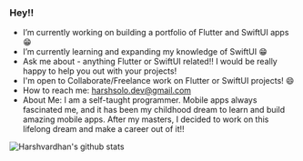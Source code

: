 ### Hey!!

<!--
**harshbsv/harshbsv** is a ✨ _special_ ✨ repository because its `README.md` (this file) appears on your GitHub profile.

Here are some ideas to get you started:

- 🔭 I’m currently working on ...
- 🌱 I’m currently learning ...
- 👯 I’m looking to collaborate on ...
- 🤔 I’m looking for help with ...
- 💬 Ask me about ...
- 📫 How to reach me: ...
- 😄 Pronouns: ...
- ⚡ Fun fact: ...
-->
<!-- If you've collaborated/worked with me, or liked my services, you can 
[Buy me a Coffee!](buymeacoffee.com/harshbsv) -->


- I’m currently working on building a portfolio of Flutter and SwiftUI apps 😁
- I’m currently learning and expanding my knowledge of SwiftUI 😁
- Ask me about - anything Flutter or SwiftUI related!! I would be really happy to help you out with your projects!
- I'm open to Collaborate/Freelance work on Flutter or SwiftUI projects! 😄
- How to reach me: harshsolo.dev@gmail.com
- About Me: I am a self-taught programmer. Mobile apps always fascinated me, and it has been my childhood dream to learn and build amazing mobile apps. After my masters, I decided to work on this lifelong dream and make a career out of it!!

![Harshvardhan's github stats](https://github-readme-stats.vercel.app/api?username=harshbsv)
